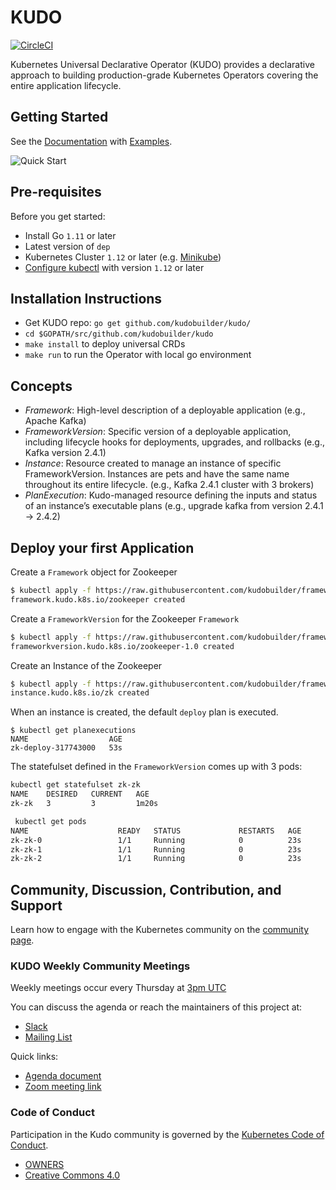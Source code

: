 # KUDO

[![CircleCI](https://circleci.com/gh/kudobuilder/kudo.svg?style=svg)](https://circleci.com/gh/kudobuilder/kudo)

Kubernetes Universal Declarative Operator (KUDO) provides a declarative approach to building production-grade Kubernetes Operators covering the entire application lifecycle.

## Getting Started

See the [Documentation](docs) with [Examples](config/samples).

![Quick Start](docs/gif/quickstart-0.1.0.gif)

## Pre-requisites

Before you get started:

- Install Go `1.11` or later
- Latest version of `dep`
- Kubernetes Cluster `1.12` or later (e.g. [Minikube](https://kubernetes.io/docs/tasks/tools/install-minikube/))
- [Configure kubectl](https://kubernetes.io/docs/tasks/tools/install-kubectl/) with version `1.12` or later

## Installation Instructions

- Get KUDO repo: `go get github.com/kudobuilder/kudo/`
- `cd $GOPATH/src/github.com/kudobuilder/kudo`
- `make install` to deploy universal CRDs
- `make run` to run the Operator with local go environment


## Concepts
- *Framework*: High-level description of a deployable application (e.g., Apache Kafka)
- *FrameworkVersion*: Specific version of a deployable application, including lifecycle hooks for deployments, upgrades, and rollbacks (e.g., Kafka version 2.4.1)
- *Instance*: Resource created to manage an instance of specific FrameworkVersion. Instances are pets and have the same name throughout its entire lifecycle. (e.g., Kafka 2.4.1 cluster with 3 brokers)
- *PlanExecution*: Kudo-managed resource defining the inputs and status of an instance’s executable plans (e.g., upgrade kafka from version 2.4.1 -> 2.4.2)

## Deploy your first Application

Create a `Framework` object for Zookeeper
```bash
$ kubectl apply -f https://raw.githubusercontent.com/kudobuilder/frameworks/master/repo/stable/zookeeper/versions/0/zookeeper-framework.yaml
framework.kudo.k8s.io/zookeeper created
```

Create a `FrameworkVersion` for the Zookeeper  `Framework`

```bash
$ kubectl apply -f https://raw.githubusercontent.com/kudobuilder/frameworks/master/repo/stable/zookeeper/versions/0/zookeeper-frameworkversion.yaml
frameworkversion.kudo.k8s.io/zookeeper-1.0 created
```


Create an Instance of the Zookeeper
```bash
$ kubectl apply -f https://raw.githubusercontent.com/kudobuilder/frameworks/master/repo/stable/zookeeper/versions/0/zookeeper-instance.yaml
instance.kudo.k8s.io/zk created
```

When an instance is created, the default `deploy` plan is executed.

```
$ kubectl get planexecutions
NAME                  AGE
zk-deploy-317743000   53s
```

The statefulset defined in the `FrameworkVersion` comes up with 3 pods:

```bash
kubectl get statefulset zk-zk
NAME    DESIRED   CURRENT   AGE
zk-zk   3         3         1m20s
```

```bash
 kubectl get pods
NAME                    READY   STATUS             RESTARTS   AGE
zk-zk-0                 1/1     Running            0          23s
zk-zk-1                 1/1     Running            0          23s
zk-zk-2                 1/1     Running            0          23s
```


## Community, Discussion, Contribution, and Support

Learn how to engage with the Kubernetes community on the [community page](http://kubernetes.io/community/).

### KUDO Weekly Community Meetings 

Weekly meetings occur every Thursday at [3pm UTC](https://www.google.com/search?q=3pm+UTC)

You can discuss the agenda or reach the maintainers of this project at:

- [Slack](https://kubernetes.slack.com/messages/kudo/)
- [Mailing List](https://groups.google.com/d/forum/kudobuilder)

Quick links:

- [Agenda document](https://docs.google.com/document/d/1UqgtCMUHSsOohZYF8K7zX8WcErttuMSx7NbvksIbZgg)
- [Zoom meeting link](https://mesosphere.zoom.us/j/443128842)

### Code of Conduct

Participation in the Kudo community is governed by the [Kubernetes Code of Conduct](code-of-conduct.md).

- [OWNERS](https://github.com/kudobuilder/kudo/blob/master/OWNERS)
- [Creative Commons 4.0](https://git.k8s.io/website/LICENSE)